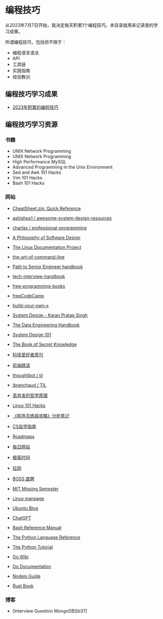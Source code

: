 # 编程技巧

从2023年7月7日开始，我决定每天积累1个编程技巧。本目录就用来记录我的学习成果。

所谓编程技巧，包括但不限于：

- 编程语言语法
- API
- 工具链
- 实践指南
- 经验教训

## 编程技巧学习成果

- [2023年积累的编程技巧][2023]

  [2023]: ./2023_tip.md

## 编程技巧学习资源

### 书籍

- UNIX Network Programming
- UNIX Network Programming
- High Performance MySQL
- Advanced Programming in the Unix Environment
- Sed and Awk 101 Hacks
- Vim 101 Hacks
- Bash 101 Hacks

### 网站

- [CheatSheet.zip: Quick Reference][w40]
- [ashishps1 / awesome-system-design-resources][w39]
- [charlax / professional-programming][w38]
- [A Philosophy of Software Design][w37]
- [The Linux Documentation Project][w36]
- [the-art-of-command-line][w35]
- [Path to Senior Engineer handbook][w34]
- [tech-interview-handbook][w33]
- [free-programming-books][w32]
- [freeCodeCamp][w31]
- [build-your-own-x][w30]
- [System Design - Karan Pratap Singh][w29]
- [The Data Engineering Handbook][w28]
- [System Design 101][w27]
- [The Book of Secret Knowledge][w26]
- [科技爱好者周刊][w25]
- [前端精读][w24]
- [thoughtbot / til][w23]
- [jbranchaud / TIL][w22]
- [高并发的哲学原理][w21]
- [Linux 101 Hacks][w20]
- [《程序员练级攻略》分析笔记][w11]
- [CS自学指南][w1]
- [Roadmaps][w2]
- [每日网站][w3]
- [极客时间][w4]
- [拉钩][w5]
- [BOSS 直聘][w6]
- [MIT Missing Semester][w7]
- [Linux manpage][w8]
- [Ubuntu Blog][w9]
- [ChatGPT][w10]
- [Bash Reference Manual][w12]
- [The Python Language Reference][w13]
- [The Python Tutorial][w14]
- [Go Wiki][w15]
- [Go Documentation][w16]
- [Nodejs Guide][w17]
- [Rust Book][w18]

  [w40]: https://cheatsheets.zip/
  [w39]: https://github.com/ashishps1/awesome-system-design-resources
  [w38]: https://github.com/charlax/professional-programming
  [w37]: https://go7hic.github.io/A-Philosophy-of-Software-Design/#/
  [w36]: https://tldp.org/
  [w35]: https://github.com/jlevy/the-art-of-command-line
  [w34]: https://github.com/jordan-cutler/path-to-senior-engineer-handbook
  [w33]: https://github.com/yangshun/tech-interview-handbook
  [w32]: https://github.com/EbookFoundation/free-programming-books
  [w31]: https://github.com/freeCodeCamp/freeCodeCamp
  [w30]: https://github.com/codecrafters-io/build-your-own-x
  [w29]: https://github.com/karanpratapsingh/system-design?tab=readme-ov-file
  [w28]: https://github.com/DataEngineer-io/data-engineer-handbook
  [w27]: https://github.com/ByteByteGoHq/system-design-101
  [w26]: https://github.com/trimstray/the-book-of-secret-knowledge
  [w25]: https://github.com/ruanyf/weekly
  [w24]: https://github.com/ascoders/weekly
  [w1]: https://csdiy.wiki/
  [w2]: https://roadmap.sh/
  [w3]: https://gitee.com/whl1729/surf/blob/master/website/daily_websites.md
  [w4]: https://time.geekbang.org/
  [w5]: https://www.lagou.com/
  [w6]: https://www.zhipin.com/
  [w7]: https://missing.csail.mit.edu/
  [w8]: https://man7.org/linux/man-pages/
  [w9]: https://ubuntu.com/blog
  [w10]: https://openai.com/blog
  [w11]: https://gitee.com/whl1729/read/blob/main/method/programmer_improvement_guide/README.md
  [w12]: https://www.gnu.org/software/bash/manual/bash.html
  [w13]: https://docs.python.org/3/reference/index.html
  [w14]: https://docs.python.org/3/tutorial/index.html
  [w15]: https://github.com/golang/go/wiki/
  [w16]: https://go.dev/doc/
  [w17]: https://nodejs.org/en/docs/guides
  [w18]: https://doc.rust-lang.org/book/
  [w20]: https://linux.101hacks.com/toc/
  [w21]: https://pphc.lvwenhan.com/
  [w22]: https://github.com/jbranchaud/til
  [w23]: https://github.com/thoughtbot/til

### 博客

- [Interview Question MongoDB][b37]

  [b1]: https://dev.to/avinashrepo/interview-question-mongodb-2oii
